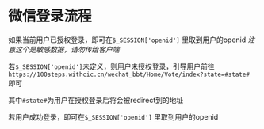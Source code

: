 # 微信登录流程

如果当前用户已授权登录，即可在`$_SESSION['openid']`  里取到用户的openid *注意这个是敏感数据，请勿传给客户端*

若`$_SESSION['openid']`未定义，则用户未授权登录，引导用户前往 `https://100steps.withcic.cn/wechat_bbt/Home/Vote/index?state=#state#` 即可

其中`#state#`为用户在授权登录后将会被redirect到的地址

若用户成功登录，即可在`$_SESSION['openid']`  里取到用户的openid

